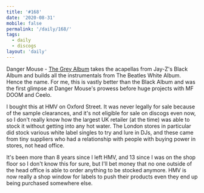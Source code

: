 ```yaml
---
title: '#168'
date: '2020-08-31'
mobile: false
permalink: '/daily/168/'
tags:
  - daily
  - discogs
layout: 'daily'
---
```


Danger Mouse - [The Grey Album](https://www.discogs.com/Danger-Mouse-Jay-Z-The-Grey-Album/release/1991119) takes the acapellas from Jay-Z's Black Album and builds all the instrumentals from The Beatles White Album. Hence the name. For me, this is vastly better than the Black Album and was the first glimpse at Danger Mouse's prowess before huge projects with MF DOOM and Ceelo.

I bought this at HMV on Oxford Street. It was never legally for sale because of the sample clearances, and it's not eligible for sale on discogs even now, so I don't really know how the largest UK retailer (at the time) was able to stock it without getting into any hot water. The London stores in particular did stock various white label singles to try and lure in DJs, and these came from tiny suppliers who had a relationship with people with buying power in stores, not head office.

It's been more than 8 years since I left HMV, and 13 since I was on the shop floor so I don't know this for sure, but I'll bet money that no one outside of the head office is able to order anything to be stocked anymore. HMV is now really a shop window for labels to push their products even they end up being purchased somewhere else.
